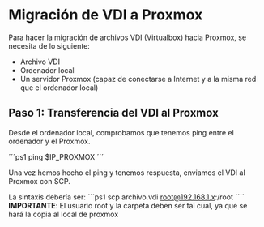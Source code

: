 # Migración de VDI a Proxmox

Para hacer la migración de archivos VDI (Virtualbox) hacia Proxmox, se necesita de lo siguiente:
- Archivo VDI
- Ordenador local
- Un servidor Proxmox (capaz de conectarse a Internet y a la misma red que el ordenador local)


## Paso 1: Transferencia del VDI al Proxmox

Desde el ordenador local, comprobamos que tenemos ping entre el ordenador y el Proxmox.

´´´ps1
ping $IP_PROXMOX
´´´

Una vez hemos hecho el ping y tenemos respuesta, enviamos el VDI al Proxmox con SCP. 

La sintaxis debería ser:
´´´ps1
scp archivo.vdi root@192.168.1.x:/root
´´´´
**IMPORTANTE**: El usuario root y la carpeta deben ser tal cual, ya que se hará la copia al local de proxmox
